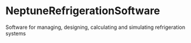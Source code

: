 # NeptuneRefrigerationSoftware
Software for managing, designing, calculating and simulating refrigeration systems
